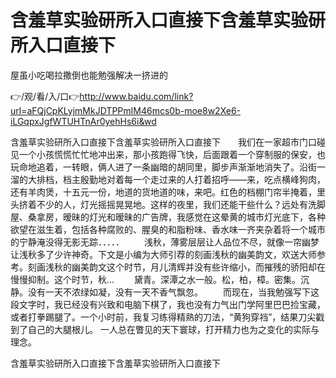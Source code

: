 # 含羞草实验研所入口直接下含羞草实验研所入口直接下
屋虽小吃喝拉撒倒也能勉强解决一挤进的

👉/观/看/入/口👉http://www.baidu.com/link?url=aFQjCpKLyjmMkJDTPPmIM46mcs0b-moe8w2Xe6-iLGqpxJgfWTUHTnAr0yehHs6i&wd

含羞草实验研所入口直接下含羞草实验研所入口直接下　　我们在一家超市门口碰见一个小孩慌慌忙忙地冲出来，那小孩跑得飞快，后面跟着一个穿制服的保安，也玩命地追着，一转眼，俩人进了一条幽暗的胡同里，脚步声渐渐地消失了。沿街一溜的大排档，档主殷勤地对着每一个走过来的人打着招呼――来，吃点横峰狗肉，还有羊肉煲，十五元一份，地道的货地道的味，来吧。红色的档棚门帘半掩着，里头挤着不少的人，灯光摇摇晃晃地。这样的夜里，我们还能干些什么？远处有洗脚屋、桑拿房，暧昧的灯光和暧昧的广告牌，我感觉在这晕黄的城市灯光底下，各种欲望在滋生着，包括各种腐败的、腥臭的和脂粉味、香水味一齐夹杂着将一个城市的宁静淹没得无影无踪．．．．．
　　浅秋，薄雾层层让人品位不尽，就像一帘幽梦让浅秋多了少许神奇。下文是小编为大师引荐的刻画浅秋的幽美韵文，欢送大师参考。刻画浅秋的幽美韵文这个时节，月儿清辉并没有些许缩小，而摧残的骄阳却在慢慢抑制。这个时节，秋...
　　黛青。深潭之水一般。松，柏，樟。密集。沉静。没有一天不浓绿如凝，没有一天不香气飘忽。
　　而现在，当我勉强写下这段文字时，我已经没有兴致和电脑下棋了，我也没有力气出门学阿里巴巴捡宝藏，或者打拳踢腿了。一个小时前，我复习练得精熟的刀法，“黄狗穿裆”，结果刀尖戳到了自己的大腿根儿。
一人总在瞥见的天下寰球，打开精力也为之变化的实际与理念。

含羞草实验研所入口直接下含羞草实验研所入口直接下
